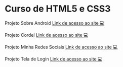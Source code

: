 # Curso de HTML5 e CSS3
 
Projeto Sobre Android
<a href="https://natham01.github.io/html-css/" target="_blank">Link de acesso ao site 💻</a>

Projeto Cordel
<a href="https://natham01.github.io/projeto-cordel/" target="_blank">Link de acesso ao site 💻</a>

Projeto Minha Redes Sociais
<a href="https://natham01.github.io/projeto-resdessociais/" target="_blank">Link de acesso ao site 💻</a>

Projeto Tela de Login
<a href="https://natham01.github.io/projeto-login/" target="_blank">Link de acesso ao site 💻</a>
